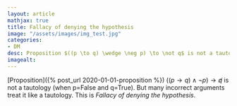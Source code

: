 ```yaml
---
layout: article
mathjax: true
title: Fallacy of denying the hypothesis
image: "/assets/images/img_test.jpg"
categories:
- DM
desc: Proposition $((p \to q) \wedge \neg p) \to \not q$ is not a tautology (when p=False and q=True). But many incorrect arguments treat it like a tautology. This is Fallacy of denying the hypothesis. 
imagealt: 
---
```


[Proposition]({% post_url 2020-01-01-proposition %}) $((p \to q) \wedge \neg p) \to \not q$ is not a tautology (when p=False and q=True). But many incorrect arguments treat it like a tautology. This is *Fallacy of denying the hypothesis*.
































































































































































































































































































































































